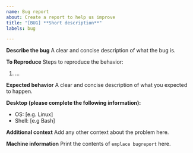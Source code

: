 ```yaml
---
name: Bug report
about: Create a report to help us improve
title: "[BUG] **Short description**"
labels: bug

---
```


**Describe the bug**
A clear and concise description of what the bug is.

**To Reproduce**
Steps to reproduce the behavior:
1. ...

**Expected behavior**
A clear and concise description of what you expected to happen.

**Desktop (please complete the following information):**
 - OS: [e.g. Linux]
 - Shell: [e.g Bash]

**Additional context**
Add any other context about the problem here.

**Machine information**
Print the contents of `emplace bugreport` here.
